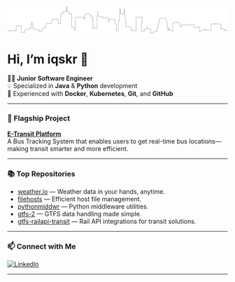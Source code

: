 ![header image](header-image.svg?v=20241231)

# Hi, I’m iqskr 👋

👨‍💻 **Junior Software Engineer**  
💡 Specialized in **Java** & **Python** development  
🚀 Experienced with **Docker**, **Kubernetes**, **Git**, and **GitHub**  

---

### 🌟 Flagship Project

**[E-Transit Platform](#)**  
A Bus Tracking System that enables users to get real-time bus locations—making transit smarter and more efficient.

---

### 📚 Top Repositories

- [weather.io](https://github.com/iqskr/weather.io) — Weather data in your hands, anytime.
- [filehosts](https://github.com/iqskr/filehosts) — Efficient host file management.
- [pythonmiddwr](https://github.com/iqskr/pythonmiddwr) — Python middleware utilities.
- [gtfs-2](https://github.com/iqskr/gtfs-2) — GTFS data handling made simple.
- [gtfs-railapi-transit](https://github.com/iqskr/gtfs-railapi-transit) — Rail API integrations for transit solutions.

---

### 📫 Connect with Me

[![LinkedIn](https://img.shields.io/badge/LinkedIn-blue?logo=linkedin&style=for-the-badge)](https://www.linkedin.com/in/shakir-dhamaskar/)

---

<!--
**iqskr/iqskr** is a ✨ special ✨ repository because its README will appear on your GitHub profile.
-->
